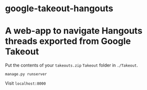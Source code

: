 # google-takeout-hangouts
# A web-app to navigate Hangouts threads exported from Google Takeout


Put the contents of your `takeouts.zip` `Takeout` folder in `./Takeout`.

`manage.py runserver`

Visit `localhost:8000`
